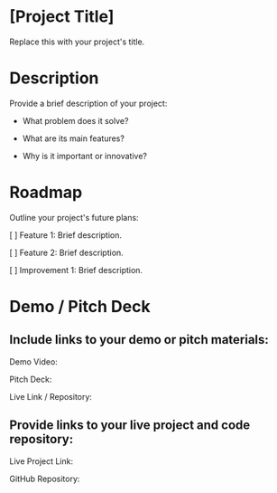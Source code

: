 # [Project Title]

Replace this with your project's title.

# Description

Provide a brief description of your project:

* What problem does it solve?

* What are its main features?
  
* Why is it important or innovative?
  
# Roadmap

Outline your project's future plans:

[ ] Feature 1: Brief description.

[ ] Feature 2: Brief description.

[ ] Improvement 1: Brief description.


# Demo / Pitch Deck

## Include links to your demo or pitch materials:

Demo Video:

Pitch Deck:

Live Link / Repository:

## Provide links to your live project and code repository:

Live Project Link:

GitHub Repository:
